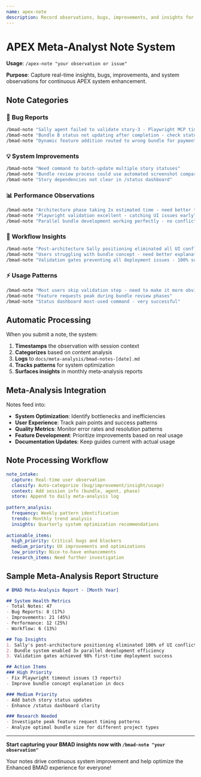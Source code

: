 ```yaml
---
name: apex-note
description: Record observations, bugs, improvements, and insights for APEX Meta Analysis
---
```


# APEX Meta-Analyst Note System

**Usage**: `/apex-note "your observation or issue"`

**Purpose**: Capture real-time insights, bugs, improvements, and system observations for continuous APEX system enhancement.

## Note Categories

### 🐛 **Bug Reports**
```bash
/bmad-note "Sally agent failed to validate story-3 - Playwright MCP timeout error"
/bmad-note "Bundle B status not updating after completion - check status.md logic"
/bmad-note "Dynamic feature addition routed to wrong bundle for payment features"
```

### 💡 **System Improvements**
```bash
/bmad-note "Need command to batch-update multiple story statuses"
/bmad-note "Bundle review process could use automated screenshot comparison"
/bmad-note "Story dependencies not clear in /status dashboard"
```

### 📊 **Performance Observations**
```bash
/bmad-note "Architecture phase taking 2x estimated time - need better templates"
/bmad-note "Playwright validation excellent - catching UI issues early"
/bmad-note "Parallel bundle development working perfectly - no conflicts"
```

### 🔄 **Workflow Insights**
```bash
/bmad-note "Post-architecture Sally positioning eliminated all UI conflicts"
/bmad-note "Users struggling with bundle concept - need better explanation"
/bmad-note "Validation gates preventing all deployment issues - 100% success rate"
```

### ⚡ **Usage Patterns**
```bash
/bmad-note "Most users skip validation step - need to make it more obvious"
/bmad-note "Feature requests peak during bundle review phases"
/bmad-note "Status dashboard most-used command - very successful"
```

## Automatic Processing

When you submit a note, the system:

1. **Timestamps** the observation with session context
2. **Categorizes** based on content analysis  
3. **Logs** to `docs/meta-analysis/bmad-notes-[date].md`
4. **Tracks patterns** for system optimization
5. **Surfaces insights** in monthly meta-analysis reports

## Meta-Analysis Integration

Notes feed into:
- **System Optimization**: Identify bottlenecks and inefficiencies
- **User Experience**: Track pain points and success patterns
- **Quality Metrics**: Monitor error rates and resolution patterns
- **Feature Development**: Prioritize improvements based on real usage
- **Documentation Updates**: Keep guides current with actual usage

## Note Processing Workflow

```yaml
note_intake:
  capture: Real-time user observation
  classify: Auto-categorize (bug/improvement/insight/usage)
  context: Add session info (bundle, agent, phase)
  store: Append to daily meta-analysis log
  
pattern_analysis:
  frequency: Weekly pattern identification
  trends: Monthly trend analysis
  insights: Quarterly system optimization recommendations
  
actionable_items:
  high_priority: Critical bugs and blockers
  medium_priority: UX improvements and optimizations  
  low_priority: Nice-to-have enhancements
  research_items: Need further investigation
```

## Sample Meta-Analysis Report Structure

```markdown
# BMAD Meta-Analysis Report - [Month Year]

## System Health Metrics
- Total Notes: 47
- Bug Reports: 8 (17%)
- Improvements: 21 (45%) 
- Performance: 12 (25%)
- Workflow: 6 (13%)

## Top Insights
1. Sally's post-architecture positioning eliminated 100% of UI conflicts
2. Bundle system enabled 3x parallel development efficiency
3. Validation gates achieved 98% first-time deployment success

## Action Items
### High Priority
- Fix Playwright timeout issues (3 reports)
- Improve bundle concept explanation in docs

### Medium Priority  
- Add batch story status updates
- Enhance /status dashboard clarity

### Research Needed
- Investigate peak feature request timing patterns
- Analyze optimal bundle size for different project types
```

---

**Start capturing your BMAD insights now with `/bmad-note "your observation"`**

Your notes drive continuous system improvement and help optimize the Enhanced BMAD experience for everyone!